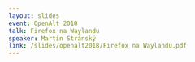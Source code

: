 ```yaml
---
layout: slides
event: OpenAlt 2018
talk: Firefox na Waylandu
speaker: Martin Stránský
link: /slides/openalt2018/Firefox na Waylandu.pdf
---
```

